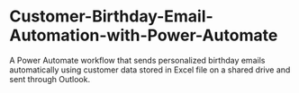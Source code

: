 # Customer-Birthday-Email-Automation-with-Power-Automate
A Power Automate workflow that sends personalized birthday emails automatically using customer data stored in Excel  file on a shared drive and sent through Outlook.
